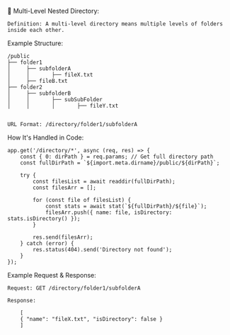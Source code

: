 📂 Multi-Level Nested Directory:

    Definition: A multi-level directory means multiple levels of folders inside each other.

Example Structure:

    /public
    ├── folder1
    │     ├── subfolderA
    │     │       ├── fileX.txt
    │     ├── fileB.txt
    ├── folder2
    │     ├── subfolderB
    │     │       ├── subSubFolder
    │     │       │       ├── fileY.txt


    URL Format: /directory/folder1/subfolderA

How It's Handled in Code:

    app.get('/directory/*', async (req, res) => {
        const { 0: dirPath } = req.params; // Get full directory path
        const fullDirPath = `${import.meta.dirname}/public/${dirPath}`;

        try {
            const filesList = await readdir(fullDirPath);
            const filesArr = [];

            for (const file of filesList) {
                const stats = await stat(`${fullDirPath}/${file}`);
                filesArr.push({ name: file, isDirectory: stats.isDirectory() });
            }

            res.send(filesArr);
        } catch (error) {
            res.status(404).send('Directory not found');
        }
    });


Example Request & Response:

    Request: GET /directory/folder1/subfolderA
    
    Response:

        [
        { "name": "fileX.txt", "isDirectory": false }
        ]